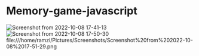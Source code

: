# Memory-game-javascript
![Screenshot from 2022-10-08 17-41-13](https://user-images.githubusercontent.com/74255678/194718135-a9391cb7-6c70-4ee8-b3cd-b039a3ed74fe.png)
![Screenshot from 2022-10-08 17-50-30](https://user-images.githubusercontent.com/74255678/194718554-66f63de8-1a90-49c8-9fd9-18b033175342.png)
 file:///home/ramzi/Pictures/Screenshots/Screenshot%20from%202022-10-08%2017-51-29.png
